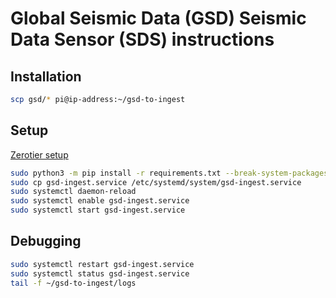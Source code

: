 # Global Seismic Data (GSD) Seismic Data Sensor (SDS) instructions

## Installation

```bash
scp gsd/* pi@ip-address:~/gsd-to-ingest
```

## Setup

[Zerotier setup](https://docs.google.com/document/d/1l8SA2pNLpueWjAy0l3gStlXXv-Tw3wwl3vfgqVdrA8s/edit?usp=sharing)

```bash
sudo python3 -m pip install -r requirements.txt --break-system-packages
sudo cp gsd-ingest.service /etc/systemd/system/gsd-ingest.service
sudo systemctl daemon-reload
sudo systemctl enable gsd-ingest.service
sudo systemctl start gsd-ingest.service
```

## Debugging

```bash
sudo systemctl restart gsd-ingest.service
sudo systemctl status gsd-ingest.service
tail -f ~/gsd-to-ingest/logs
```
